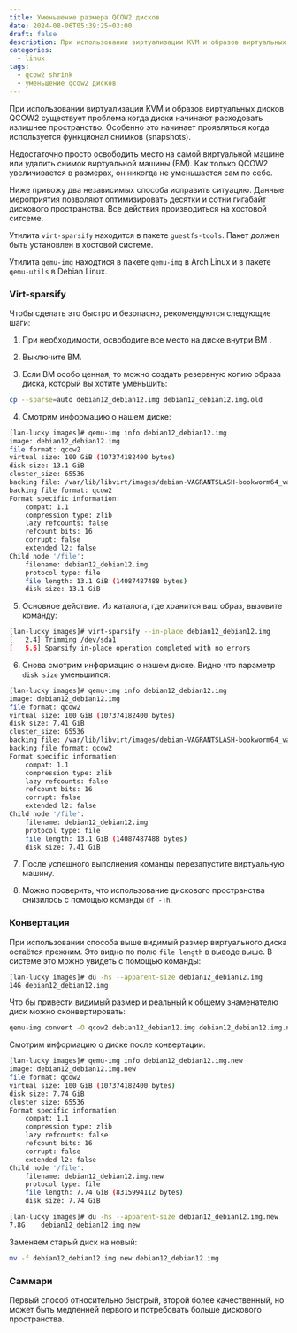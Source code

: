 ```yaml
---
title: Уменьшение размера QCOW2 дисков
date: 2024-08-06T05:39:25+03:00
draft: false
description: При использовании виртуализации KVM и образов виртуальных дисков QCOW2 существует проблема когда диски начинают расходовать излишнее пространство. Оптимизируем это.
categories:
  - linux
tags:
  - qcow2 shrink
  - уменьшение qcow2 дисков
---
```


При использовании виртуализации KVM и образов виртуальных дисков QCOW2 существует проблема когда диски начинают расходовать излишнее пространство. Особенно это начинает проявляться когда используется функционал снимков (snapshots).

Недостаточно просто освободить место на самой виртуальной машине или удалить снимок виртуальной машины (ВМ). Как только QCOW2 увеличивается в размерах, он никогда не уменьшается сам по себе.

Ниже привожу два независимых способа исправить ситуацию. Данные мероприятия позволяют оптимизировать десятки и сотни гигабайт дискового пространства. Все действия производиться на хостовой ситсеме.

Утилита `virt-sparsify` находится в пакете `guestfs-tools`. Пакет должен быть установлен в хостовой системе.

Утилита `qemu-img` находтися в пакете `qemu-img` в Arch Linux и в пакете `qemu-utils` в Debian Linux.

<!--more-->

### Virt-sparsify

Чтобы сделать это быстро и безопасно, рекомендуются следующие шаги:

1. При необходимости, освободите все место на диске внутри ВМ .

2. Выключите ВМ.

3. Если ВМ особо ценная, то можно создать резервную копию образа диска, который вы хотите уменьшить:
```bash
cp --sparse=auto debian12_debian12.img debian12_debian12.img.old
```

4. Смотрим информацию о нашем диске:
```bash
[lan-lucky images]# qemu-img info debian12_debian12.img
image: debian12_debian12.img
file format: qcow2
virtual size: 100 GiB (107374182400 bytes)
disk size: 13.1 GiB
cluster_size: 65536
backing file: /var/lib/libvirt/images/debian-VAGRANTSLASH-bookworm64_vagrant_box_image_12.20240503.1_box.img
backing file format: qcow2
Format specific information:
	compat: 1.1
	compression type: zlib
	lazy refcounts: false
	refcount bits: 16
	corrupt: false
	extended l2: false
Child node '/file':
	filename: debian12_debian12.img
	protocol type: file
	file length: 13.1 GiB (14087487488 bytes)
	disk size: 13.1 GiB

```

5. Основное действие. Из каталога, где хранится ваш образ, вызовите команду:

```bash
[lan-lucky images]# virt-sparsify --in-place debian12_debian12.img
[   2.4] Trimming /dev/sda1
[   5.6] Sparsify in-place operation completed with no errors
```

6. Cнова смотрим информацию о нашем диске. Видно что параметр `disk size` уменьшился:

```bash
[lan-lucky images]# qemu-img info debian12_debian12.img
image: debian12_debian12.img
file format: qcow2
virtual size: 100 GiB (107374182400 bytes)
disk size: 7.41 GiB
cluster_size: 65536
backing file: /var/lib/libvirt/images/debian-VAGRANTSLASH-bookworm64_vagrant_box_image_12.20240503.1_box.img
backing file format: qcow2
Format specific information:
    compat: 1.1
    compression type: zlib
    lazy refcounts: false
    refcount bits: 16
    corrupt: false
    extended l2: false
Child node '/file':
    filename: debian12_debian12.img
    protocol type: file
    file length: 13.1 GiB (14087487488 bytes)
    disk size: 7.41 GiB
```

7. После успешного выполнения команды перезапустите виртуальную машину.

8. Можно проверить, что использование дискового пространства снизилось с помощью команды `df -Th`.

### Конвертация

При использовании способа выше видимый размер виртуального диска остаётся прежним. Это видно по полю `file length` в выводе выше.
В системе это можно увидеть с помощью команды:

```bash
[lan-lucky images]# du -hs --apparent-size debian12_debian12.img
14G	debian12_debian12.img
```

Что бы привести видимый размер и реальный к общему знаменателю диск можно сконвертировать:

```bash
qemu-img convert -O qcow2 debian12_debian12.img debian12_debian12.img.new
```

Смотрим информацию о диске после конвертации:

```bash
[lan-lucky images]# qemu-img info debian12_debian12.img.new
image: debian12_debian12.img.new
file format: qcow2
virtual size: 100 GiB (107374182400 bytes)
disk size: 7.74 GiB
cluster_size: 65536
Format specific information:
    compat: 1.1
    compression type: zlib
    lazy refcounts: false
    refcount bits: 16
    corrupt: false
    extended l2: false
Child node '/file':
    filename: debian12_debian12.img.new
    protocol type: file
    file length: 7.74 GiB (8315994112 bytes)
    disk size: 7.74 GiB
```

```bash
[lan-lucky images]# du -hs --apparent-size debian12_debian12.img.new
7.8G	debian12_debian12.img.new
```

Заменяем старый диск на новый:
```bash
mv -f debian12_debian12.img.new debian12_debian12.img
```

### Саммари

Первый способ относительно быстрый, второй более качественный, но может быть медленней первого и потребовать больше дискового пространства.